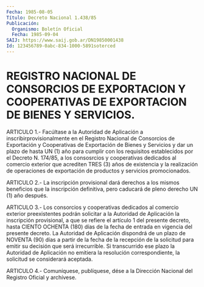 ```yaml
---
Fecha: 1985-08-05
Título: Decreto Nacional 1.438/85
Publicación:
  Organismo: Boletín Oficial
  Fecha: 1985-09-04
SAIJ: https://www.saij.gob.ar/DN19850001438
Id: 123456789-0abc-834-1000-5891soterced
---
```

# REGISTRO NACIONAL DE CONSORCIOS DE EXPORTACION Y COOPERATIVAS DE EXPORTACION DE BIENES Y SERVICIOS.

<a id="1"></a>
ARTICULO 1.- Facúltase a la Autoridad de Aplicación a inscribirprovisionalmente  en el Registro Nacional de Consorcios de Exportación y Cooperativas de  Exportación  de Bienes y Servicios y dar un plazo de hasta UN (1) año para cumplir  con  los  requisitos establecidos  por  el  Decreto  N.  174/85,  a  los  consosrcios  y cooperativas  dedicados al comercio exterior que acrediten TRES (3) años de existencia  y la realización de operaciones de exportación de productos y servicios promocionados.

<a id="2"></a>
ARTICULO  2.- La inscripción provisional dará derechos a los mismos beneficios  que  la  inscripción definitiva, pero caducará de pleno derecho UN (1) año después.

<a id="3"></a>
ARTICULO  3.-  Los consorcios y cooperativas dedicados al comercio exterior  preexistentes    podrán   solicitar  a  la  Autoridad  de Aplicación  la  inscripción  provisional,   a  que  se  refiere  el artículo 1 del presente decreto, hasta CIENTO  OCHENTA  (180)  días de  la  fecha  de  entrada  en  vigencia  del  presente decreto. La Autoridad de Aplicación dispondrá de un plazo de  NOVENTA (90) días a  partir de la fecha de la recepción de la solicitud  para  emitir su decisión  que  será  irrecurrible.  Si transcurrido ese plazo la Autoridad de Aplicación no emitiera la resolución  correspondiente, la solicitud se considerará aceptada.

<a id="4"></a>
ARTICULO  4.- Comuníquese, publíquese, dése a la Dirección Nacional del Registro Oficial y archívese.